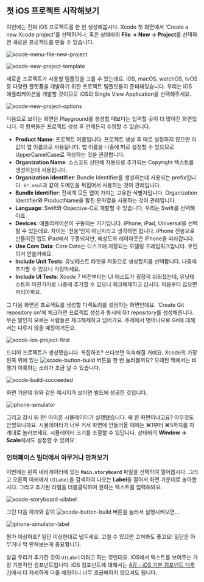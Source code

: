 ## 첫 iOS 프로젝트 시작해보기

이번에는 진짜 iOS 프로젝트를 한 번 생성해봅시다. Xcode 첫 화면에서 'Create a new Xcode project'를 선택하거나, 혹은 상태바의 **File → New → Project**를 선택하면 새로운 프로젝트를 만들 수 있습니다.

![xcode-menu-file-new-project](../images/Chapter-1/xcode-menu-file-new-project.png)

![xcode-new-project-template](../images/Chapter-1/xcode-new-project-template.png)

새로운 프로젝트가 사용할 템플릿을 고를 수 있는데요. iOS, macOS, watchOS, tvOS 등 다양한 플랫폼을 개발하기 위한 프로젝트 템플릿들이 준비돼있습니다. 우리는 iOS 애플리케이션을 개발할 것이므로 iOS의 Single View Application을 선택해주세요.

![xcode-new-project-options](../images/Chapter-1/xcode-new-project-options.png)

다음으로 보이는 화면은 Playground를 생성할 때보다는 입력할 곳이 더 많아진 화면입니다. 각 항목들은 프로젝트 생성 후 언제든지 수정할 수 있습니다.

* **Product Name**: 프로젝트 이름입니다. 프로젝트 생성 후 따로 설정하지 않으면 이 값이 앱 이름으로 사용됩니다. 앱 이름을 나중에 따로 설정할 수 있으므로 UpperCamelCase로 작성하는 것을 권장합니다.
* **Organization Name**: 소스코드 상단에 자동으로 추가되는 Copyright 텍스트를 생성하는데 사용됩니다.
* **Organization Identifier**: Bundle Identifier를 생성하는데 사용되는 prefix입니다. `kr.xoul`과 같이 도메인을 뒤집어서 사용하는 것이 관례입니다.
* **Bundle Identifier**: 전세계 모든 앱이 가지는 고유한 식별자입니다. Organization Identifier와 ProductName을 합친 문자열을 사용하는 것이 관례입니다.
* **Language**: Swift와 Objective-C로 개발할 수 있습니다. 우리는 Swift를 선택해야죠.
* **Devices**: 애플리케이션이 구동되는 기기입니다. iPhone, iPad, Universal을 선택할 수 있는데요. 차이는 '전용'인지 아닌지라고 생각하면 됩니다. iPhone 전용으로 만들어진 앱도 iPad에서 구동되지만, 해상도와 레이아웃은 iPhone을 따라갑니다.
* **Use Core Data**: Core Data는 디스크에 저장되는 모델링 프레임워크입니다. 우린 이거 안쓸거예요.
* **Include Unit Tests**: 유닛테스트 타겟을 자동으로 생성할지를 선택합니다. 나중에 추가할 수 있으니 걱정마세요.
* **Include UI Tests**: Xcode 7 버전부터는 UI 테스트가 굉장히 쉬워졌는데, 유닛테스트와 마찬가지로 나중에 추가할 수 있으니 체크해제하고 갑시다. 처음부터 많으면 머리아파요.

그 다음 화면은 프로젝트를 생성할 디렉토리를 설정하는 화면인데요. 'Create Git repository on'에 체크하면 프로젝트 생성과 동시에 Git repository를 생성해줍니다. 무슨 말인지 모르는 사람들은 체크해제하고 넘어가요. 주제에서 벗어나므로 Git에 대해서는 다루지 않을 예정이거든요.

![xcode-ios-project-first](../images/Chapter-1/xcode-ios-project-first.png)

드디어 프로젝트가 생성됐습니다. 복잡하죠? 쓰다보면 익숙해질 거예요. Xcode의 가장 왼쪽 위에 있는  ![xcode-button-build](../images/Chapter-1/xcode-button-build.png) 버튼을 한 번 눌러볼까요? 오래된 맥에서는 비행기 이륙하는 소리가 조금 날 수 있습니다.

![xcode-build-succeeded](../images/Chapter-1/xcode-build-succeeded.png)

화면 가운데 위와 같은 메시지가 보이면 빌드에 성공한 것입니다.

![iphone-simulator](../images/Chapter-1/iphone-simulator.png)

그리고 잠시 뒤 짠! 아이폰 시뮬레이터가 실행됐습니다. 왜 흰 화면이냐고요? 아무것도 안썼으니까요. 시뮬레이터가 너무 커서 화면에 안들어올 때에는 ⌘1부터 ⌘5까지를 차례대로 눌러보세요. 시뮬레이터 크기를 조절할 수 있답니다. 상태바의 **Window → Scale**에서도 설정할 수 있어요. 

### 인터페이스 빌더에서 아무거나 만져보기

이번에는 왼쪽 네비게이터에 있는 **`Main.storyboard`** 파일을 선택하여 열어봅시다. 그리고 오른쪽 아래에서 `UILabel`을 검색하여 나오는 **Label**을 끌어서 화면 가운데로 놓아봅시다. 그리고 추가된 라벨을 더블클릭하여 원하는 텍스트를 입력해봐요.

![xcode-storyboard-uilabel](../images/Chapter-1/xcode-storyboard-uilabel.png)

그런 다음 아까와 같이  ![xcode-button-build](../images/Chapter-1/xcode-button-build.png) 버튼을 눌러서 실행시켜보면...

![iphone-simulator-label](../images/Chapter-1/iphone-simulator-label.png)

뭔가 이상하죠? 일단 이상한대로 냅두세요. 고칠 수 있으면 고쳐봐도 좋고요! 일단은 아무거나 막 만져보는게 중요합니다.

방금 우리가 추가한 것이 `UILabel`이라고 하는 것인데요. iOS에서 텍스트를 보여주는 가장 기본적인 컴포넌트입니다. iOS 컴포넌트에 대해서는 [4강 - iOS 기본 컴포넌트 다루기](../Chapter-4/)에서 더 자세하게 다룰 예정이니 너무 조급해하지 않으셔도 됩니다.

